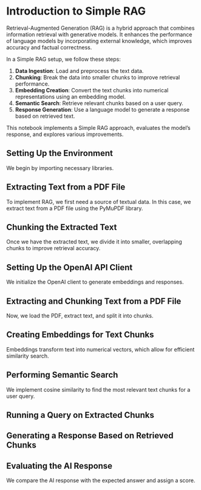 # Introduction to Simple RAG

Retrieval-Augmented Generation (RAG) is a hybrid approach that combines information retrieval with generative models. It enhances the performance of language models by incorporating external knowledge, which improves accuracy and factual correctness.

In a Simple RAG setup, we follow these steps:

1. **Data Ingestion**: Load and preprocess the text data.
2. **Chunking**: Break the data into smaller chunks to improve retrieval performance.
3. **Embedding Creation**: Convert the text chunks into numerical representations using an embedding model.
4. **Semantic Search**: Retrieve relevant chunks based on a user query.
5. **Response Generation**: Use a language model to generate a response based on retrieved text.

This notebook implements a Simple RAG approach, evaluates the model’s response, and explores various improvements.

## Setting Up the Environment
We begin by importing necessary libraries.

## Extracting Text from a PDF File
To implement RAG, we first need a source of textual data. In this case, we extract text from a PDF file using the PyMuPDF library.

## Chunking the Extracted Text
Once we have the extracted text, we divide it into smaller, overlapping chunks to improve retrieval accuracy.

## Setting Up the OpenAI API Client
We initialize the OpenAI client to generate embeddings and responses.

## Extracting and Chunking Text from a PDF File
Now, we load the PDF, extract text, and split it into chunks.

## Creating Embeddings for Text Chunks
Embeddings transform text into numerical vectors, which allow for efficient similarity search.

## Performing Semantic Search
We implement cosine similarity to find the most relevant text chunks for a user query.

## Running a Query on Extracted Chunks

## Generating a Response Based on Retrieved Chunks

## Evaluating the AI Response
We compare the AI response with the expected answer and assign a score.
